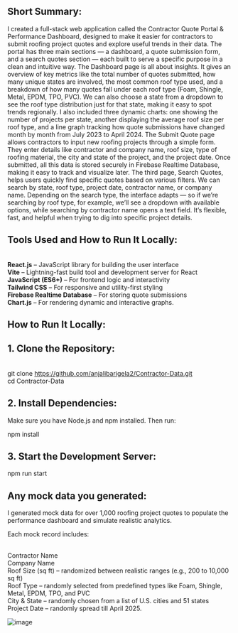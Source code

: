 ## Short Summary:

I created a full-stack web application called the Contractor Quote Portal & Performance Dashboard, designed to make it easier for contractors to submit roofing project quotes and explore useful trends in their data.
The portal has three main sections — a dashboard, a quote submission form, and a search quotes section — each built to serve a specific purpose in a clean and intuitive way.
The Dashboard page is all about insights. It gives an overview of key metrics like the total number of quotes submitted, how many unique states are involved, the most common roof type used, and a breakdown of how many quotes fall under each roof type (Foam, Shingle, Metal, EPDM, TPO, PVC). We can also choose a state from a dropdown to see the roof type distribution just for that state, making it easy to spot trends regionally. I also included three dynamic charts: one showing the number of projects per state, another displaying the average roof size per roof type, and a line graph tracking how quote submissions have changed month by month from July 2023 to April 2024.
The Submit Quote page allows contractors to input new roofing projects through a simple form. They enter details like contractor and company name, roof size, type of roofing material, the city and state of the project, and the project date. Once submitted, all this data is stored securely in Firebase Realtime Database, making it easy to track and visualize later.
The third page, Search Quotes, helps users quickly find specific quotes based on various filters. We can search by state, roof type, project date, contractor name, or company name. Depending on the search type, the interface adapts — so if we’re searching by roof type, for example, we’ll see a dropdown with available options, while searching by contractor name opens a text field. It’s flexible, fast, and helpful when trying to dig into specific project details.

## Tools Used and How to Run It Locally:

<br> **React.js** – JavaScript library for building the user interface
<br> **Vite** – Lightning-fast build tool and development server for React
<br> **JavaScript (ES6+)** – For frontend logic and interactivity
<br> **Tailwind CSS** – For responsive and utility-first styling
<br> **Firebase Realtime Database** – For storing quote submissions
<br> **Chart.js** – For rendering dynamic and interactive graphs.

## How to Run It Locally:

## 1.	Clone the Repository:

<br> git clone https://github.com/anjalibarigela2/Contractor-Data.git <br />
cd Contractor-Data

## 2. Install Dependencies:
Make sure you have Node.js and npm installed. Then run:

npm install

## 3. Start the Development Server:

npm run start

## Any mock data you generated:

I generated mock data for over 1,000 roofing project quotes to populate the performance dashboard and simulate realistic analytics.

Each mock record includes:

<br> Contractor Name
<br> Company Name
<br> Roof Size (sq ft) – randomized between realistic ranges (e.g., 200 to 10,000 sq ft)
<br> Roof Type – randomly selected from predefined types like Foam, Shingle, Metal, EPDM, TPO, and PVC
<br> City & State – randomly chosen from a list of U.S. cities and 51 states
<br> Project Date – randomly spread till April 2025.

![image](https://github.com/user-attachments/assets/4749b237-e27a-42fd-b22b-1b55ecedf31c)





